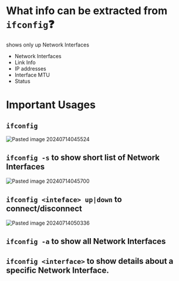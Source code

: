 # What info can be extracted from `ifconfig`❓
shows only up Network Interfaces
- Network Interfaces
- Link Info
- IP addresses
- Interface MTU
- Status

# Important Usages
## `ifconfig` 
![Pasted image 20240714045524](https://github.com/user-attachments/assets/10101d25-d9e0-4e2c-b71a-e035cae0c55c)

## `ifconfig -s` to show short list of Network Interfaces
![Pasted image 20240714045700](https://github.com/user-attachments/assets/0b7bdf9e-e650-46b1-86e3-b4bc8e57a650)

## `ifconfig <inteface> up|down` to connect/disconnect
![Pasted image 20240714050336](https://github.com/user-attachments/assets/f32f9199-d975-4c77-bcb8-62f9ca21c9d4)


## `ifconfig -a` to show all Network Interfaces
## `ifconfig <interface>` to show details about a specific Network Interface. 

